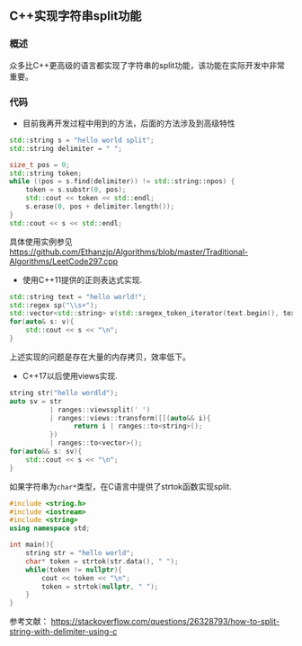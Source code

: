## **C++实现字符串split功能**

### **概述**

众多比C++更高级的语言都实现了字符串的split功能，该功能在实际开发中非常重要。



### **代码**

* 目前我再开发过程中用到的方法，后面的方法涉及到高级特性

```C++
std::string s = "hello world split";
std::string delimiter = " ";

size_t pos = 0;
std::string token;
while ((pos = s.find(delimiter)) != std::string::npos) {
    token = s.substr(0, pos);
    std::cout << token << std::endl;
    s.erase(0, pos + delimiter.length());
}
std::cout << s << std::endl;
```

具体使用实例参见 https://github.com/Ethanzjp/Algorithms/blob/master/Traditional-Algorithms/LeetCode297.cpp

* 使用C++11提供的正则表达式实现.

```c++
std::string text = "hello world!";
std::regex sp("\\s+");
std::vector<std::string> v(std::sregex_token_iterator(text.begin(), text.end(), sp, -1), std::sregex_token_iterator());
for(auto& s: v){
    std::cout << s << "\n";
}
```

上述实现的问题是存在大量的内存拷贝，效率低下。

* C++17以后使用views实现.

```c++
string str("hello wordld");
auto sv = str
          | ranges::viewssplit(' ')
          | ranges::views::transform([](auto&& i){
          		return i | ranges::to<string>();
          })
          | ranges::to<vector>();
for(auto&& s: sv){
    std::cout << s << "\n";
}
```



如果字符串为`char*`类型，在C语言中提供了strtok函数实现split.

```c++
#include <string.h>
#include <iostream>
#include <string>
using namespace std;

int main(){
    string str = "hello world";
    char* token = strtok(str.data(), " ");
    while(token != nullptr){
        cout << token << "\n";
        token = strtok(nullptr, " ");
    }
}
```

参考文献： https://stackoverflow.com/questions/26328793/how-to-split-string-with-delimiter-using-c
